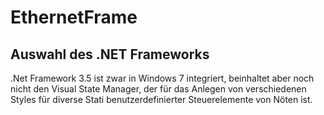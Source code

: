 # EthernetFrame

## Auswahl des .NET Frameworks

.Net Framework 3.5 ist zwar in Windows 7 integriert, beinhaltet aber noch nicht den Visual State Manager,
der für das Anlegen von verschiedenen Styles für diverse Stati benutzerdefinierter Steuerelemente von Nöten ist.
